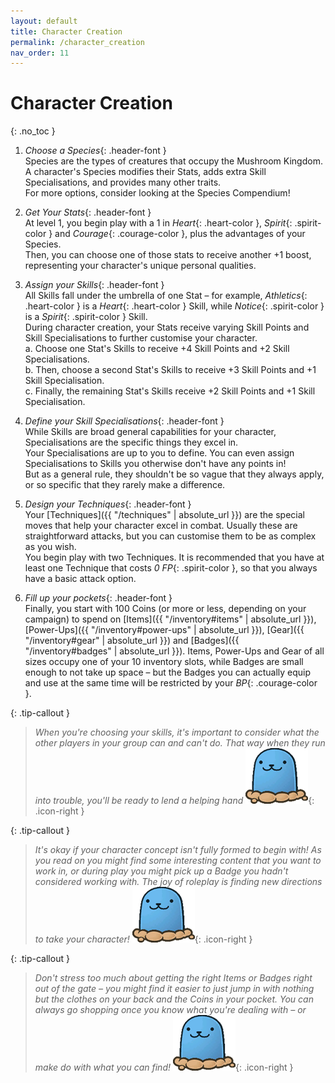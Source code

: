 ```yaml
---
layout: default
title: Character Creation
permalink: /character_creation
nav_order: 11
---
```


# Character Creation
{: .no_toc }

1. *Choose a Species*{: .header-font }  
    Species are the types of creatures that occupy the Mushroom Kingdom. A character's Species modifies their Stats, adds extra Skill Specialisations, and provides many other traits.  
    For more options, consider looking at the Species Compendium!

2. *Get Your Stats*{: .header-font }  
    At level 1, you begin play with a 1 in *Heart*{: .heart-color }, *Spirit*{: .spirit-color } and *Courage*{: .courage-color }, plus the advantages of your Species.  
    Then, you can choose one of those stats to receive another +1 boost, representing your character's unique personal qualities.

3. *Assign your Skills*{: .header-font }  
    All Skills fall under the umbrella of one Stat – for example, *Athletics*{: .heart-color } is a *Heart*{: .heart-color } Skill, while *Notice*{: .spirit-color } is a *Spirit*{: .spirit-color } Skill.  
    During character creation, your Stats receive varying Skill Points and Skill Specialisations to further customise your character.  
    a. Choose one Stat's Skills to receive +4 Skill Points and +2 Skill Specialisations.  
    b. Then, choose a second Stat's Skills to receive +3 Skill Points and +1 Skill Specialisation.  
    c. Finally, the remaining Stat's Skills receive +2 Skill Points and +1 Skill Specialisation.

4. *Define your Skill Specialisations*{: .header-font }  
    While Skills are broad general capabilities for your character, Specialisations are the specific things they excel in.  
    Your Specialisations are up to you to define. You can even assign Specialisations to Skills you otherwise don't have any points in!  
    But as a general rule, they shouldn't be so vague that they always apply, or so specific that they rarely make a difference.

5. *Design your Techniques*{: .header-font }  
    Your [Techniques]({{ "/techniques" | absolute_url }}) are the special moves that help your character excel in combat. Usually these are straightforward attacks, but you can customise them to be as complex as you wish.  
    You begin play with two Techniques. It is recommended that you have at least one Technique that costs *0 FP*{: .spirit-color }, so that you always have a basic attack option.

6. *Fill up your pockets*{: .header-font }  
    Finally, you start with 100 Coins (or more or less, depending on your campaign) to spend on [Items]({{ "/inventory#items" | absolute_url }}), [Power-Ups]({{ "/inventory#power-ups" | absolute_url }}), [Gear]({{ "/inventory#gear" | absolute_url }}) and [Badges]({{ "/inventory#badges" | absolute_url }}). Items, Power-Ups and Gear of all sizes occupy one of your 10 inventory slots, while Badges are small enough to not take up space – but the Badges you can actually equip and use at the same time will be restricted by your *BP*{: .courage-color }. 

{: .tip-callout }
> *When you're choosing your skills, it's important to consider what the other players in your group can and can't do. That way when they run into trouble, you'll be ready to lend a helping hand ![](assets/images/icons/tipguy.png)*{: .icon-right }

{: .tip-callout }
> *It's okay if your character concept isn't fully formed to begin with! As you read on you might find some interesting content that you want to work in, or during play you might pick up a Badge you hadn't considered working with. The joy of roleplay is finding new directions to take your character! ![](assets/images/icons/tipguy.png)*{: .icon-right }

{: .tip-callout }
> *Don't stress too much about getting the right Items or Badges right out of the gate – you might find it easier to just jump in with nothing but the clothes on your back and the Coins in your pocket. You can always go shopping once you know what you're dealing with – or make do with what you can find! ![](assets/images/icons/tipguy.png)*{: .icon-right }
